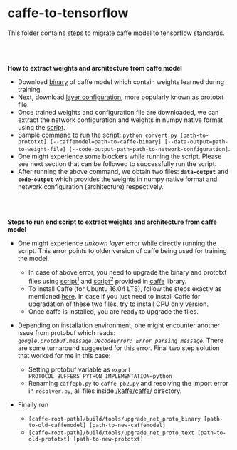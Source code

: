 # caffe-to-tensorflow
This folder contains steps to migrate caffe model to tensorflow standards.

<br></br>

<b>How to extract weights and architecture from caffe model</b>

* Download [binary](http://www.robots.ox.ac.uk/~vgg/software/very_deep/caffe/VGG_ILSVRC_16_layers.caffemodel) of caffe model which contain weights learned during training.
* Next, download [layer configuration](https://gist.githubusercontent.com/ksimonyan/211839e770f7b538e2d8/raw/0067c9b32f60362c74f4c445a080beed06b07eb3/VGG_ILSVRC_16_layers_deploy.prototxt), more popularly known as prototxt file.
* Once trained weights and configuration file are downloaded, we can extract the network configuration and weights in numpy native format using the [script](https://github.com/ethereon/caffe-tensorflow/blob/master/convert.py).
* Sample command to run the script: `python convert.py [path-to-prototxt] [--caffemodel=path-to-caffe-binary] [--data-output=path-to-weight-file] [--code-output-path=path-to-network-configuration]`.
* One might experience some blockers while running the script. Please see next section that can be followed to successfully run the script.
* After running the above command, we obtain two files: **`data-output`** and **`code-output`** which provides the weights in numpy native format and network configuration (architecture) respectively.

<br></br>

<b> Steps to run end script to extract weights and architecture from caffe model</b>

* One might experience _unkown layer_ error while directly running the script. This error points to older version of caffe being used for training the model.
  * In case of above error, you need to upgrade the binary and prototxt files using [script<sup>1</sup>](https://github.com/BVLC/caffe/blob/master/tools/upgrade_net_proto_binary.cpp) and [script<sup>2</sup>](https://github.com/BVLC/caffe/blob/master/tools/upgrade_net_proto_text.cpp) provided in [caffe](https://github.com/BVLC/caffe) library.
  * To install Caffe (for Ubuntu 16.04 LTS), follow the steps exactly as mentioned [here](https://github.com/BVLC/caffe/wiki/Ubuntu-16.04-or-15.10-Installation-Guide). In case if you just need to install Caffe for upgradation of these two files, try to install CPU only version.
  * Once caffe is installed, you are ready to upgrade the files.

* Depending on installation environment, one might encounter another issue from protobuf which reads: _`google.protobuf.message.DecodeError: Error parsing message`_. There are some turnaround suggested for this error. Final two step solution that worked for me in this case:
  * Setting protobuf variable as `export PROTOCOL_BUFFERS_PYTHON_IMPLEMENTATION=python`
  * Renaming `caffepb.py` to `caffe_pb2.py` and resolving the import error in `resolver.py`, all files inside [/kaffe/caffe/](https://github.com/ethereon/caffe-tensorflow/tree/master/kaffe/caffe) directory.

* Finally run 
  * `[caffe-root-path]/build/tools/upgrade_net_proto_binary [path-to-old-caffemodel] [path-to-new-caffemodel]`
  * `[caffe-root-path]/build/tools/upgrade_net_proto_text [path-to-old-prototxt] [path-to-new-prototxt]`
